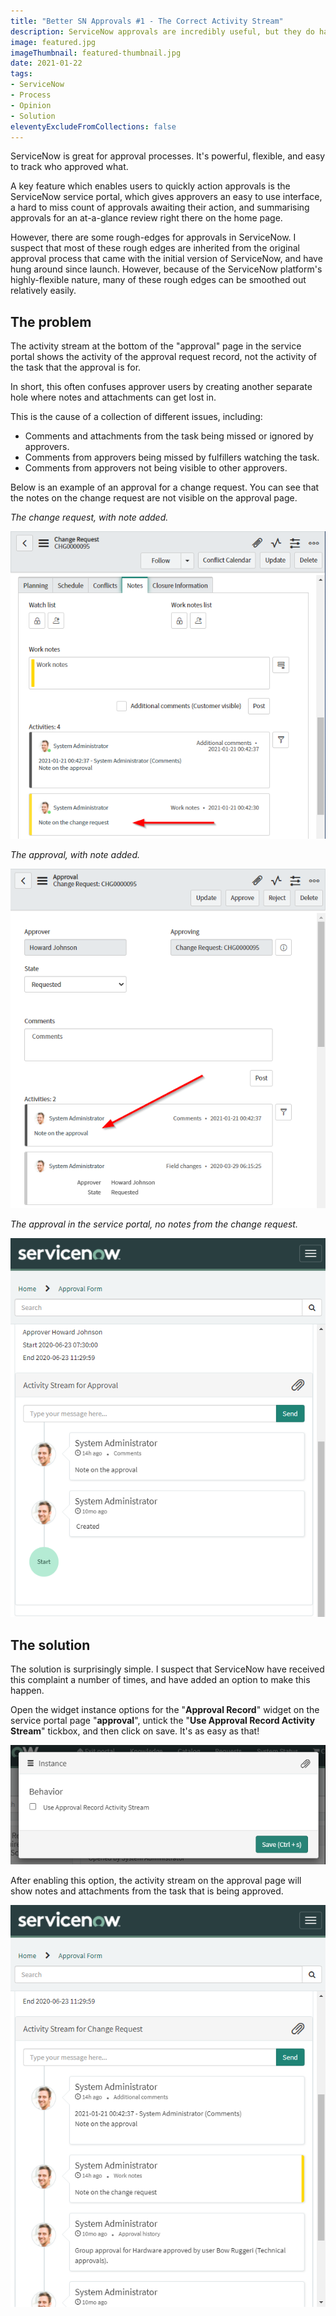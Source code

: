```yaml
---
title: "Better SN Approvals #1 - The Correct Activity Stream"
description: ServiceNow approvals are incredibly useful, but they do have some rough edges out-of-the-box, such as the activty stream on approval pages missing information.
image: featured.jpg
imageThumbnail: featured-thumbnail.jpg
date: 2021-01-22
tags:
- ServiceNow
- Process
- Opinion
- Solution
eleventyExcludeFromCollections: false
---
```


ServiceNow is great for approval processes. It's powerful, flexible, and easy to track who approved what.

A key feature which enables users to quickly action approvals is the ServiceNow service portal, which gives approvers an easy to use interface, a hard to miss count of approvals awaiting their action, and summarising approvals for an at-a-glance review right there on the home page.

However, there are some rough-edges for approvals in ServiceNow. I suspect that most of these rough edges are inherited from the original approval process that came with the initial version of ServiceNow, and have hung around since launch. However, because of the ServiceNow platform's highly-flexible nature, many of these rough edges can be smoothed out relatively easily.

## The problem

The activity stream at the bottom of the "approval" page in the service portal shows the activity of the approval request record, not the activity of the task that the approval is for.

In short, this often confuses approver users by creating another separate hole where notes and attachments can get lost in.

This is the cause of a collection of different issues, including:
- Comments and attachments from the task being missed or ignored by approvers.
- Comments from approvers being missed by fulfillers watching the task.
- Comments from approvers not being visible to other approvers.

Below is an example of an approval for a change request. You can see that the notes on the change request are not visible on the approval page.

*The change request, with note added.*

[![](change-record.png)](change-record.png)

*The approval, with note added.*

[![](approval-record.png)](approval-record.png)

*The approval in the service portal, no notes from the change request.*

[![](approval-sp-approval-activity.png)](approval-sp-approval-activity.png)

## The solution

The solution is surprisingly simple. I suspect that ServiceNow have received this complaint a number of times, and have added an option to make this happen.

Open the widget instance options for the "**Approval Record**" widget on the service portal page "**approval**", untick the "**Use Approval Record Activity Stream**" tickbox, and then click on save. It's as easy as that!

[![](approval-stream-option.png)](approval-stream-option.png)

After enabling this option, the activity stream on the approval page will show notes and attachments from the task that is being approved.

[![](approval-sp-change-activity.png)](approval-sp-change-activity.png)

